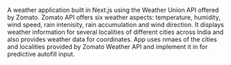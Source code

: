 A weather application built in Next.js using the Weather Union API offered by Zomato. Zomato API offers six weather aspects: temperature, humidity, wind speed, rain intenisity, rain accumulation and wind direction. It displays weather information for several localities of different cities across India and also provides weather data for coordinates. App uses nmaes of the cities and localities provided by Zomato Weather API and implement it in for predictive autofill input.
